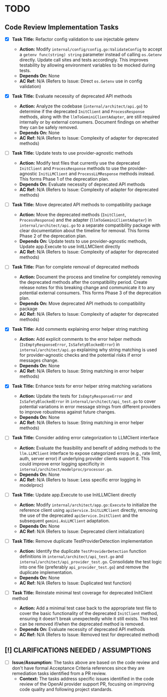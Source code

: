 # TODO

## Code Review Implementation Tasks

- [x] **Task Title:** Refactor config validation to use injectable getenv
  - **Action:** Modify `internal/config/config.go:ValidateConfig` to accept a `getenv func(string) string` parameter instead of calling `os.Getenv` directly. Update call sites and tests accordingly. This improves testability by allowing environment variables to be mocked during tests.
  - **Depends On:** None
  - **AC Ref:** N/A (Refers to Issue: Direct `os.Getenv` use in config validation)

- [x] **Task Title:** Evaluate necessity of deprecated API methods
  - **Action:** Analyze the codebase (`internal/architect/api.go`) to determine if the deprecated `InitClient` and `ProcessResponse` methods, along with the `llmToGeminiClientAdapter`, are still required internally or by external consumers. Document findings on whether they can be safely removed.
  - **Depends On:** None
  - **AC Ref:** N/A (Refers to Issue: Complexity of adapter for deprecated methods)

- [ ] **Task Title:** Update tests to use provider-agnostic methods
  - **Action:** Modify test files that currently use the deprecated `InitClient` and `ProcessResponse` methods to use the provider-agnostic `InitLLMClient` and `ProcessLLMResponse` methods instead. This forms Phase 1 of the deprecation plan.
  - **Depends On:** Evaluate necessity of deprecated API methods
  - **AC Ref:** N/A (Refers to Issue: Complexity of adapter for deprecated methods)

- [ ] **Task Title:** Move deprecated API methods to compatibility package
  - **Action:** Move the deprecated methods (`InitClient`, `ProcessResponse`) and the adapter (`llmToGeminiClientAdapter`) in `internal/architect/api.go` to a separate compatibility package with clear documentation about the timeline for removal. This forms Phase 2 of the deprecation plan.
  - **Depends On:** Update tests to use provider-agnostic methods, Update app.Execute to use InitLLMClient directly
  - **AC Ref:** N/A (Refers to Issue: Complexity of adapter for deprecated methods)

- [ ] **Task Title:** Plan for complete removal of deprecated methods
  - **Action:** Document the process and timeline for completely removing the deprecated methods after the compatibility period. Create release notes for this breaking change and communicate it to any potential external consumers. This forms Phase 3 of the deprecation plan.
  - **Depends On:** Move deprecated API methods to compatibility package
  - **AC Ref:** N/A (Refers to Issue: Complexity of adapter for deprecated methods)

- [x] **Task Title:** Add comments explaining error helper string matching
  - **Action:** Add explicit comments to the error helper methods (`IsEmptyResponseError`, `IsSafetyBlockedError`) in `internal/architect/api.go` explaining why string matching is used for provider-agnostic checks and the potential risks if error messages change.
  - **Depends On:** None
  - **AC Ref:** N/A (Refers to Issue: String matching in error helper methods)

- [x] **Task Title:** Enhance tests for error helper string matching variations
  - **Action:** Update the tests for `IsEmptyResponseError` and `IsSafetyBlockedError` in `internal/architect/api_test.go` to cover potential variations in error message strings from different providers to improve robustness against future changes.
  - **Depends On:** None
  - **AC Ref:** N/A (Refers to Issue: String matching in error helper methods)

- [ ] **Task Title:** Consider adding error categorization to LLMClient interface
  - **Action:** Evaluate the feasibility and benefit of adding methods to the `llm.LLMClient` interface to expose categorized errors (e.g., rate limit, auth, server error) if underlying provider clients support it. This could improve error logging specificity in `internal/architect/modelproc/processor.go`.
  - **Depends On:** None
  - **AC Ref:** N/A (Refers to Issue: Less specific error logging in modelproc)

- [ ] **Task Title:** Update app.Execute to use InitLLMClient directly
  - **Action:** Modify `internal/architect/app.go:Execute` to initialize the reference client using `apiService.InitLLMClient` directly, removing the use of the deprecated `apiService.InitClient` and the subsequent `gemini.AsLLMClient` adaptation.
  - **Depends On:** None
  - **AC Ref:** N/A (Refers to Issue: Deprecated client initialization)

- [ ] **Task Title:** Remove duplicate TestProviderDetection implementation
  - **Action:** Identify the duplicate `TestProviderDetection` function definitions in `internal/architect/api_test.go` and `internal/architect/api_provider_test.go`. Consolidate the test logic into one file (preferably `api_provider_test.go`) and remove the duplicate implementation.
  - **Depends On:** None
  - **AC Ref:** N/A (Refers to Issue: Duplicated test function)

- [ ] **Task Title:** Reinstate minimal test coverage for deprecated InitClient method
  - **Action:** Add a minimal test case back to the appropriate test file to cover the basic functionality of the deprecated `InitClient` method, ensuring it doesn't break unexpectedly while it still exists. This test can be removed if/when the deprecated method is removed.
  - **Depends On:** Evaluate necessity of deprecated API methods
  - **AC Ref:** N/A (Refers to Issue: Removed test for deprecated method)

## [!] CLARIFICATIONS NEEDED / ASSUMPTIONS

- [ ] **Issue/Assumption:** The tasks above are based on the code review and don't have formal Acceptance Criteria references since they are remediation tasks identified from a PR review.
  - **Context:** The tasks address specific issues identified in the code review of the OpenAI provider support PR, focusing on improving code quality and following project standards.
